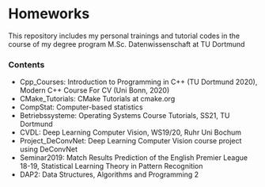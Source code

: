# Homeworks
This repository includes my personal trainings and tutorial codes in the course of my degree program M.Sc. Datenwissenschaft at TU Dortmund

### Contents
* Cpp_Courses: Introduction to Programming in C++ (TU Dortmund 2020), Modern C++ Course For CV (Uni Bonn, 2020)
* CMake_Tutorials: CMake Tutorials at cmake.org
* CompStat: Computer-based statistics
* Betriebssysteme: Operating Systems Course Tutorials, SS21, TU Dortmund 
* CVDL: Deep Learning Computer Vision, WS19/20, Ruhr Uni Bochum
* Project_DeConvNet: Deep Learning Computer Vision course project using DeConvNet
* Seminar2019: Match Results Prediction of the English Premier League 18-19, Statistical Learning Theory in Pattern Recognition
* DAP2: Data Structures, Algorithms and Programming 2
